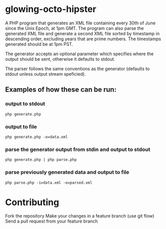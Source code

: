 glowing-octo-hipster
====================

A PHP program that generates an XML file containing every 30th of June since the Unix Epoch, at 1pm GMT. The program can also parse the generated XML file and generate a second XML file sorted by timestamp in descending order, excluding years that are prime numbers. The timestamps generated should be at 1pm PST.

The generator accepts an optional parameter which specifies where the output should be sent, otherwise it defaults to stdout.

The parser follows the same conventions as the generator (defaults to stdout unless output stream speficied).

## Examples of how these can be run:

### output to stdout
    php generate.php

### output to file
    php generate.php -o=data.xml

### parse the generator output from stdin and output to stdout
    php generate.php | php parse.php

### parse previously generated data and output to file
    php parse.php -i=data.xml -o=parsed.xml

# Contributing

Fork the repository
Make your changes in a feature branch (use git flow)
Send a pull request from your feature branch